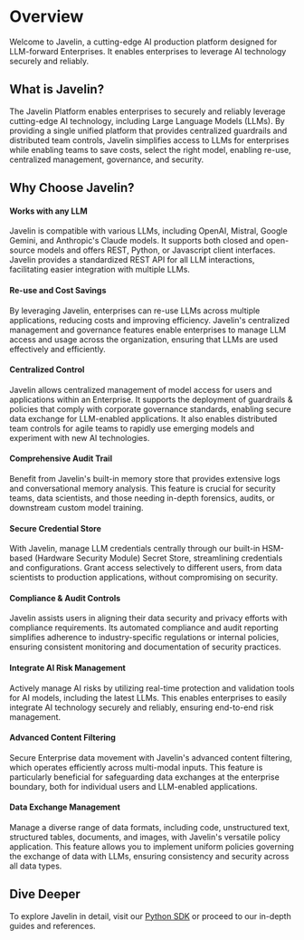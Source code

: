 # Overview

Welcome to Javelin, a cutting-edge AI production platform designed for LLM-forward Enterprises. It enables enterprises to leverage AI technology securely and reliably.

## What is Javelin?
The Javelin Platform enables enterprises to securely and reliably leverage cutting-edge AI technology, including Large Language Models (LLMs). By providing a single unified platform that provides centralized guardrails and distributed team controls, Javelin simplifies access to LLMs for enterprises while enabling teams to save costs, select the right model, enabling re-use, centralized management, governance, and security.

## Why Choose Javelin?

#### Works with any LLM

Javelin is compatible with various LLMs, including OpenAI, Mistral, Google Gemini, and Anthropic's Claude models. It supports both closed and open-source models and offers REST, Python, or Javascript client interfaces. Javelin provides a standardized REST API for all LLM interactions, facilitating easier integration with multiple LLMs.

#### Re-use and Cost Savings

By leveraging Javelin, enterprises can re-use LLMs across multiple applications, reducing costs and improving efficiency. Javelin's centralized management and governance features enable enterprises to manage LLM access and usage across the organization, ensuring that LLMs are used effectively and efficiently.

#### Centralized Control

Javelin allows centralized management of model access for users and applications within an Enterprise. It supports the deployment of guardrails & policies that comply with corporate governance standards, enabling secure data exchange for LLM-enabled applications. It also enables distributed team controls for agile teams to rapidly use emerging models and experiment with new AI technologies.

#### Comprehensive Audit Trail

Benefit from Javelin's built-in memory store that provides extensive logs and conversational memory analysis. This feature is crucial for security teams, data scientists, and those needing in-depth forensics, audits, or downstream custom model training.

#### Secure Credential Store

With Javelin, manage LLM credentials centrally through our built-in HSM-based (Hardware Security Module) Secret Store, streamlining credentials and configurations. Grant access selectively to different users, from data scientists to production applications, without compromising on security. 

#### Compliance & Audit Controls

Javelin assists users in aligning their data security and privacy efforts with compliance requirements. Its automated compliance and audit reporting simplifies adherence to industry-specific regulations or internal policies, ensuring consistent monitoring and documentation of security practices.

#### Integrate AI Risk Management

Actively manage AI risks by utilizing real-time protection and validation tools for AI models, including the latest LLMs. This enables enterprises to easily integrate AI technology securely and reliably, ensuring end-to-end risk management.

#### Advanced Content Filtering

Secure Enterprise data movement with Javelin's advanced content filtering, which operates efficiently across multi-modal inputs. This feature is particularly beneficial for safeguarding data exchanges at the enterprise boundary, both for individual users and LLM-enabled applications.

#### Data Exchange Management

Manage a diverse range of data formats, including code, unstructured text, structured tables, documents, and images, with Javelin's versatile policy application. This feature allows you to implement uniform policies governing the exchange of data with LLMs, ensuring consistency and security across all data types.

## Dive Deeper

To explore Javelin in detail, visit our [Python SDK](https://github.com/getjavelin/javelin-python) or proceed to our in-depth guides and references.
